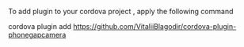 
To add plugin to your cordova project , apply the following command

cordova plugin add https://github.com/VitaliiBlagodir/cordova-plugin-phonegapcamera
